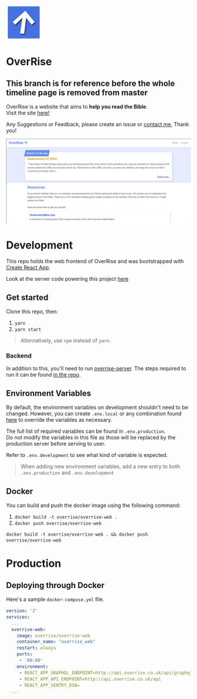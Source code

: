 ![](public/favicon.ico)

# OverRise

## This branch is for reference before the whole timeline page is removed from master

OverRise is a website that aims to **help you read the Bible**.  
Visit the site [here!](https://overrise.co.uk)

Any Suggestions or Feedback, please create an issue or [contact me](https://overrise.co.uk/contact-me), Thank you!

![](media/ss.png)

# Development
This repo holds the web frontend of OverRise and was bootstrapped with [Create React App](https://facebook.github.io/create-react-app/docs/getting-started). 

Look at the server code powering this project [here](https://github.com/OverRiseApp/overrise-server)

## Get started
Clone this repo, then:
1. `yarn`
2. `yarn start`

> Alternatively, use `npm` instead of `yarn`.

### Backend
In addition to this, you'll need to run [overrise-server](https://github.com/OverRiseApp/overrise-server). The steps required to run it can be found [in the repo](https://github.com/OverRiseApp/overrise-server).

## Environment Variables
By default, the environment variables on development shouldn't need to be changed. However, you can create `.env.local` or any combination found [here](https://facebook.github.io/create-react-app/docs/adding-custom-environment-variables) to override the variables as necessary.  

The full list of required variables can be found in `.env.production`.  
Do not modify the variables in this file as those will be replaced by the production server before serving to user.

Refer to `.env.development` to see what kind of variable is expected.
> When adding new environment variables, add a new entry to both `.env.production` and `.env.development`

## Docker
You can build and push the docker image using the following command:
1. `docker build -t overrise/overrise-web .`
2. `docker push overrise/overrise-web`

```
docker build -t overrise/overrise-web . && docker push overrise/overrise-web
```

# Production

## Deploying through Docker
Here's a sample `docker-compose.yml` file.
```yml
version: '2'
services:
  ...
  overrise-web:
    image: overrise/overrise-web
    container_name: "overrise_web"
    restart: always
    ports:
     - '80:80'
    environment:
     - REACT_APP_GRAPHQL_ENDPOINT=http://api.overrise.co.uk/api/graphql
     - REACT_APP_API_ENDPOINT=http://api.overrise.co.uk/api
     - REACT_APP_SENTRY_DSN=
  ...
```